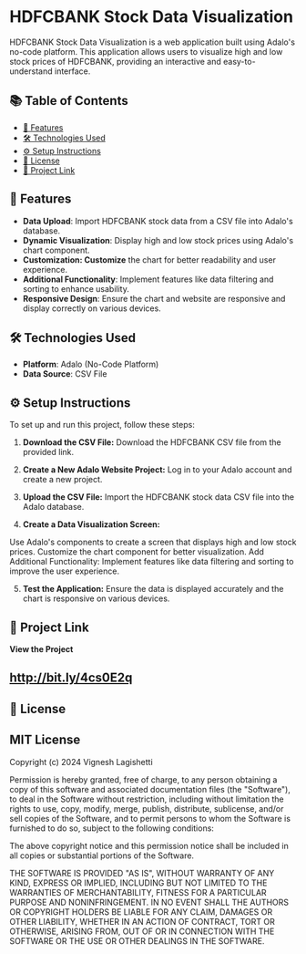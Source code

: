 # HDFCBANK Stock Data Visualization

HDFCBANK Stock Data Visualization is a web application built using Adalo's no-code platform. This application allows users to visualize high and low stock prices of HDFCBANK, providing an interactive and easy-to-understand interface.

## 📚 Table of Contents

- [🚀 Features](#features)
- [🛠️ Technologies Used](#technologies-used)
- [⚙️ Setup Instructions](#setup-instructions)
- [📝 License](#license)
- [🔗 Project Link](#project-link)

## 🚀 Features

- **Data Upload**: Import HDFCBANK stock data from a CSV file into Adalo's database.
- **Dynamic Visualization**: Display high and low stock prices using Adalo's chart component.
- **Customization: Customize** the chart for better readability and user experience.
- **Additional Functionality**: Implement features like data filtering and sorting to enhance      usability.
- **Responsive Design**: Ensure the chart and website are responsive and display correctly on various devices.

  
## 🛠️ Technologies Used

- **Platform**: Adalo (No-Code Platform)
- **Data Source**: CSV File
  
## ⚙️ Setup Instructions
To set up and run this project, follow these steps:

1. **Download the CSV File:**
Download the HDFCBANK CSV file from the provided link.

2. **Create a New Adalo Website Project:**
Log in to your Adalo account and create a new project.

3. **Upload the CSV File:**
Import the HDFCBANK stock data CSV file into the Adalo database.

4. **Create a Data Visualization Screen:**

Use Adalo's components to create a screen that displays high and low stock prices.
Customize the chart component for better visualization.
Add Additional Functionality:
Implement features like data filtering and sorting to improve the user experience.

5. **Test the Application:**
Ensure the data is displayed accurately and the chart is responsive on various devices.

## 🔗 Project Link
**View the Project** 
## http://bit.ly/4cs0E2q

## 📝 License
## MIT License

Copyright (c) 2024 Vignesh Lagishetti

Permission is hereby granted, free of charge, to any person obtaining a copy of this software and associated documentation files (the "Software"), to deal in the Software without restriction, including without limitation the rights to use, copy, modify, merge, publish, distribute, sublicense, and/or sell copies of the Software, and to permit persons to whom the Software is furnished to do so, subject to the following conditions:

The above copyright notice and this permission notice shall be included in all copies or substantial portions of the Software.

THE SOFTWARE IS PROVIDED "AS IS", WITHOUT WARRANTY OF ANY KIND, EXPRESS OR IMPLIED, INCLUDING BUT NOT LIMITED TO THE WARRANTIES OF MERCHANTABILITY, FITNESS FOR A PARTICULAR PURPOSE AND NONINFRINGEMENT. IN NO EVENT SHALL THE AUTHORS OR COPYRIGHT HOLDERS BE LIABLE FOR ANY CLAIM, DAMAGES OR OTHER LIABILITY, WHETHER IN AN ACTION OF CONTRACT, TORT OR OTHERWISE, ARISING FROM, OUT OF OR IN CONNECTION WITH THE SOFTWARE OR THE USE OR OTHER DEALINGS IN THE SOFTWARE.
